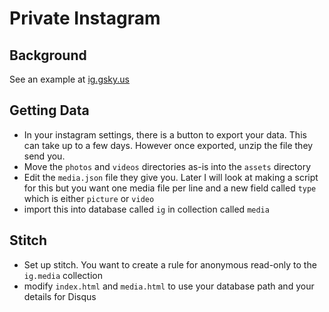 # Private Instagram
## Background
See an example at [ig.gsky.us](http://ig.gsky.us)

## Getting Data
* In your instagram settings, there is a button to export your data. This can take up to a few days. However once exported, unzip the file they send you.
* Move the `photos` and `videos` directories as-is into the `assets` directory
* Edit the `media.json` file they give you. Later I will look at making a script for this but you want one media file per line and a new field called `type` which is either `picture` or `video`
* import this into database called `ig` in collection called `media`

## Stitch
* Set up stitch. You want to create a rule for anonymous read-only to the `ig.media` collection
* modify `index.html` and `media.html` to use your database path and your details for Disqus
